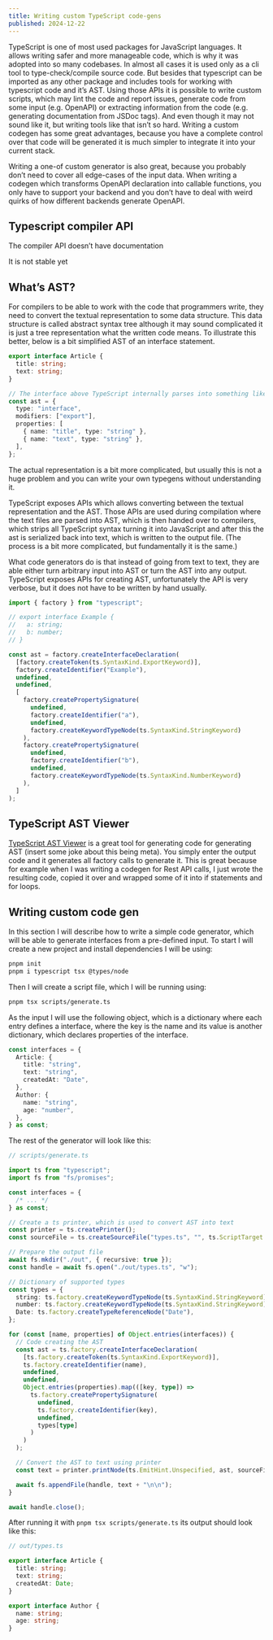 ```yaml
---
title: Writing custom TypeScript code-gens
published: 2024-12-22
---
```


TypeScript is one of most used packages for JavaScript languages. It allows writing safer and more manageable code, which is why it was adopted into so many codebases. In almost all cases it is used only as a cli tool to type-check/compile source code. But besides that typescript can be imported as any other package and includes tools for working with typescript code and it’s AST. Using those APIs it is possible to write custom scripts, which may lint the code and report issues, generate code from some input (e.g. OpenAPI) or extracting information from the code (e.g. generating documentation from JSDoc tags). And even though it may not sound like it, but writing tools like that isn’t so hard. Writing a custom codegen has some great advantages, because you have a complete control over that code will be generated it is much simpler to integrate it into your current stack.

Writing a one-of custom generator is also great, because you probably don’t need to cover all edge-cases of the input data. When writing a codegen which transforms OpenAPI declaration into callable functions, you only have to support your backend and you don’t have to deal with weird quirks of how different backends generate OpenAPI.

## Typescript compiler API

The compiler API doesn’t have documentation

It is not stable yet

## What’s AST?

For compilers to be able to work with the code that programmers write, they need to convert the textual representation to some data structure. This data structure is called abstract syntax tree although it may sound complicated it is just a tree representation what the written code means. To illustrate this better, below is a bit simplified AST of an interface statement.

```ts
export interface Article {
  title: string;
  text: string;
}

// The interface above TypeScript internally parses into something like this
const ast = {
  type: "interface",
  modifiers: ["export"],
  properties: [
    { name: "title", type: "string" },
    { name: "text", type: "string" },
  ],
};
```

The actual representation is a bit more complicated, but usually this is not a huge problem and you can write your own typegens without understanding it.

TypeScript exposes APIs which allows converting between the textual representation and the AST. Those APIs are used during compilation where the text files are parsed into AST, which is then handed over to compilers, which strips all TypeScript syntax turning it into JavaScript and after this the ast is serialized back into text, which is written to the output file. (The process is a bit more complicated, but fundamentally it is the same.)

What code generators do is that instead of going from text to text, they are able either turn arbitrary input into AST or turn the AST into any output. TypeScript exposes APIs for creating AST, unfortunately the API is very verbose, but it does not have to be written by hand usually.

```ts
import { factory } from "typescript";

// export interface Example {
//	 a: string;
//	 b: number;
// }

const ast = factory.createInterfaceDeclaration(
  [factory.createToken(ts.SyntaxKind.ExportKeyword)],
  factory.createIdentifier("Example"),
  undefined,
  undefined,
  [
    factory.createPropertySignature(
      undefined,
      factory.createIdentifier("a"),
      undefined,
      factory.createKeywordTypeNode(ts.SyntaxKind.StringKeyword)
    ),
    factory.createPropertySignature(
      undefined,
      factory.createIdentifier("b"),
      undefined,
      factory.createKeywordTypeNode(ts.SyntaxKind.NumberKeyword)
    ),
  ]
);
```

## TypeScript AST Viewer

[TypeScript AST Viewer](https://ts-ast-viewer.com) is a great tool for generating code for generating AST (insert some joke about this being meta). You simply enter the output code and it generates all factory calls to generate it. This is great because for example when I was writing a codegen for Rest API calls, I just wrote the resulting code, copied it over and wrapped some of it into if statements and for loops.

## Writing custom code gen

In this section I will describe how to write a simple code generator, which will be able to generate interfaces from a pre-defined input. To start I will create a new project and install dependencies I will be using:

```bash
pnpm init
pnpm i typescript tsx @types/node
```

Then I will create a script file, which I will be running using:

```bash
pnpm tsx scripts/generate.ts
```

As the input I will use the following object, which is a dictionary where each entry defines a interface, where the key is the name and its value is another dictionary, which declares properties of the interface.

```ts
const interfaces = {
  Article: {
    title: "string",
    text: "string",
    createdAt: "Date",
  },
  Author: {
    name: "string",
    age: "number",
  },
} as const;
```

The rest of the generator will look like this:

```ts
// scripts/generate.ts

import ts from "typescript";
import fs from "fs/promises";

const interfaces = {
  /* ... */
} as const;

// Create a ts printer, which is used to convert AST into text
const printer = ts.createPrinter();
const sourceFile = ts.createSourceFile("types.ts", "", ts.ScriptTarget.ESNext);

// Prepare the output file
await fs.mkdir("./out", { recursive: true });
const handle = await fs.open("./out/types.ts", "w");

// Dictionary of supported types
const types = {
  string: ts.factory.createKeywordTypeNode(ts.SyntaxKind.StringKeyword),
  number: ts.factory.createKeywordTypeNode(ts.SyntaxKind.StringKeyword),
  Date: ts.factory.createTypeReferenceNode("Date"),
};

for (const [name, properties] of Object.entries(interfaces)) {
  // Code creating the AST
  const ast = ts.factory.createInterfaceDeclaration(
    [ts.factory.createToken(ts.SyntaxKind.ExportKeyword)],
    ts.factory.createIdentifier(name),
    undefined,
    undefined,
    Object.entries(properties).map(([key, type]) =>
      ts.factory.createPropertySignature(
        undefined,
        ts.factory.createIdentifier(key),
        undefined,
        types[type]
      )
    )
  );

  // Convert the AST to text using printer
  const text = printer.printNode(ts.EmitHint.Unspecified, ast, sourceFile);

  await fs.appendFile(handle, text + "\n\n");
}

await handle.close();
```

After running it with `pnpm tsx scripts/generate.ts` its output should look like this:

```ts
// out/types.ts

export interface Article {
  title: string;
  text: string;
  createdAt: Date;
}

export interface Author {
  name: string;
  age: string;
}
```

